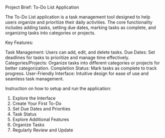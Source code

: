 Project Brief: To-Do List Application

The To-Do List application is a task management tool designed to help users organize and prioritize their daily activities. The core functionality includes adding tasks, setting due dates, marking tasks as complete, and organizing tasks into categories or projects.

Key Features:

Task Management: Users can add, edit, and delete tasks.
Due Dates: Set deadlines for tasks to prioritize and manage time effectively.
Categories/Projects: Organize tasks into different categories or projects for better categorization.
Completion Status: Mark tasks as complete to track progress.
User-Friendly Interface: Intuitive design for ease of use and seamless task management.


Instruction on how to setup and run the application:

1. Explore the Interface
2. Create Your First To-Do
3. Set Due Dates and Priorities
4. Task Status
5. Explore Additional Features
6. Organize Tasks
7. Regularly Review and Update

